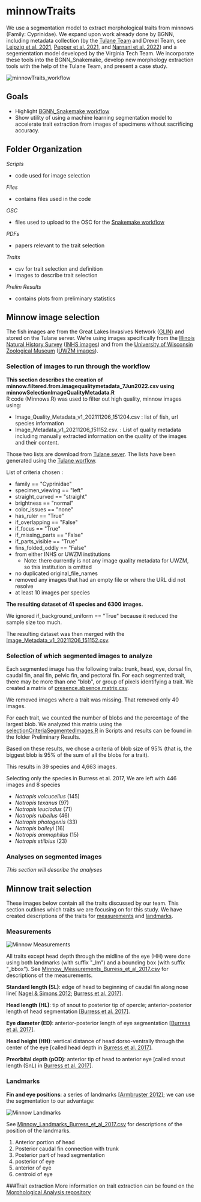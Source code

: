 # minnowTraits
We use a segmentation model to extract morphological traits from minnows (Family: Cyprinidae). We expand upon work already done by BGNN, including metadata collection (by the <a href="https://bgnn.tulane.edu/">Tulane Team</a> and Drexel Team, see <a href="https://link.springer.com/chapter/10.1007/978-3-030-71903-6_1">Leipzig et al. 2021</a>, <a href="https://ieeexplore.ieee.org/abstract/document/9651834?casa_token=gzgYa9cfbZAAAAAA:mFhU1Wc4bkBbL066-2Iwsec-eY2u_1h4FfgoDgGMnNqS5NLOTsJ0Jn78GOzU7tbbz4J-sw">Pepper et al. 2021</a>, and <a href="https://www.researchsquare.com/article/rs-1506561/latest.pdf">Narnani et al. 2022</a>) and a segementation model developed by the Virginia Tech Team. We incorporate these tools into the BGNN_Snakemake, develop new morphology extraction tools with the help of the Tulane Team, and present a case study.

![minnowTraits_workflow](https://github.com/hdr-bgnn/minnowTraits/blob/main/minnowTraits_workflow.png)

## Goals

* Highlight <a href="https://github.com/hdr-bgnn/BGNN_Snakemake">BGNN_Snakemake workflow</a>
* Show utility of using a machine learning segmentation model to accelerate trait extraction from images of specimens without sacrificing accuracy.

## Folder Organization

*Scripts*
- code used for image selection

*Files*
- contains files used in the code

*OSC*
- files used to upload to the OSC for the <a href="https://github.com/hdr-bgnn/BGNN_Snakemake">Snakemake workflow</a>

*PDFs*
- papers relevant to the trait selection

*Traits*
- csv for trait selection and definition
- images to describe trait selection

*Prelim Results*
- contains plots from preliminary statistics

## Minnow image selection

The fish images are from the Great Lakes Invasives Network (<a href="https://glin.com/">GLIN</a>) and stored on the Tulane server. We're using images specifically from the <a href="https://inhs.illinois.edu/">Illinois Natural History Survey</a> (<a href="http://www.tubri.org/HDR/INHS/">INHS images</a>) and from the <a href="https://uwzm.integrativebiology.wisc.edu/">University of Wisconsin Zoological Museum</a> (<a href="http://www.tubri.org/HDR/UWZM/">UWZM images</a>).

### Selection of images to run through the workflow

**This section describes the creation of minnow.filtered.from.imagequalitymetadata_7Jun2022.csv using minnowSelectionImageQualityMetadata.R**    
R code (Minnows.R) was used to filter out high quality, minnow images using:

- Image_Quality_Metadata_v1_202111206_151204.csv : list of fish, url species information
- Image_Metadata_v1_20211206_151152.csv. : List of quality metadata including manually extracted information on the quality of the images and their content.

Those two lists are download from <a href="https://bgnn.tulane.edu/hdrweb/hdr/imagemetadata/">Tulane sever</a>. The lists have been generated using the <a href="https://bgnn.tulane.edu/">Tulane worflow</a>.

List of criteria chosen :

* family == "Cyprinidae"
* specimen_viewing == "left"
* straight_curved == "straight"
* brightness == "normal"
* color_issues == "none"
* has_ruler == "True"
* if_overlapping == "False"
* if_focus == "True"
* if_missing_parts == "False"
* if_parts_visible == "True"
* fins_folded_oddly == "False"
* from either INHS or UWZM institutions
    - Note: there currently is not any image quality metadata for UWZM, so this institution is omitted
* no duplicated original_file_names
* removed any images that had an empty file or where the URL did not resolve
* at least 10 images per species

**The resulting dataset of 41 species and 6300 images.**

We ignored if_background_uniform == "True" because it reduced the sample size too much.

The resulting dataset was then merged with the <a href="https://github.com/hdr-bgnn/minnowTraits/blob/main/Files/Image_Quality_Metadata_v1_20211206_151204.csv">Image_Metadata_v1_20211206_151152.csv</a>.

### Selection of which segmented images to analyze

Each segmented image has the following traits: trunk, head, eye, dorsal fin, caudal fin, anal fin, pelvic fin, and pectoral fin. For each segmented trait, there may be more than one "blob", or group of pixels identifying a trait. We created a matrix of <a href="https://github.com/hdr-bgnn/minnowTraits/blob/main/Files/presence.absence.matrix.csv"> presence.absence.matrix.csv</a>.

We removed images where a trait was missing. That removed only 40 images.

For each trait, we counted the number of blobs and the percentage of the largest blob. We analyzed this matrix using the <a href="https://github.com/hdr-bgnn/minnowTraits/blob/main/Scripts/selectionCriteraSegmentedImages.R">selectionCriteriaSegmentedImages.R</a> in Scripts and results can be found in the folder Preliminary Results.

Based on these results, we chose a criteria of blob size of 95% (that is, the biggest blob is 95% of the sum of all the blobs for a trait).

This results in 39 species and 4,663 images.

Selecting only the species in Burress et al. 2017, We are left with 446 images and 8 species
* <i>Notropis volcucellus</i> (145)
* <i>Notropis texanus</i> (97)
* <i>Notropis leuciodus</i> (71)
* <i>Notropis rubellus</i> (46)
* <i>Notropis photogenis</i> (33)
* <i>Notropis baileyi</i> (16)
* <i>Notropis ammophilus</i> (15)
* <i>Notropis stilbius</i> (23)

### Analyses on segmented images

*This section will describe the analyses*

## Minnow trait selection

These images below contain all the traits discussed by our team. This section outlines which traits we are focusing on for this study. We have created descriptions of the traits for <a href="https://github.com/hdr-bgnn/minnowTraits/blob/main/Traits/MinnowMeasurements%20(trimmed%2028Jun2022).csv">measurements</a> and <a href="https://github.com/hdr-bgnn/minnowTraits/blob/main/Traits/MinnowLandmarks%20(trimmed%2028Jun2022).csv">landmarks</a>.

### Measurements
![Minnow Measurements](https://github.com/hdr-bgnn/minnowTraits/blob/main/Traits/Minnow_Measurements_Burress_et_al_2017.png)

All traits except head depth through the midline of the eye (HH) were done using both landmarks (with suffix "_lm") and a bounding box (with suffix "_bbox"). See <a href="https://github.com/hdr-bgnn/minnowTraits/blob/main/Traits/Minnow_Measurements_Burress_et_al_2017.csv">Minnow_Measurements_Burress_et_al_2017.csv</a> for descriptions of the measurements.

**Standard length (SL)**: edge of head to beginning of caudal fin along nose line[ <a href="https://www.sciencedirect.com/science/article/abs/pii/S1055790312000668">Nagel & Simons 2012</a>; <a href="https://onlinelibrary.wiley.com/doi/full/10.1111/jeb.13024">Burress et al. 2017</a>].

**Head length (HL)**: tip of snout to posterior tip of opercle; anterior-posterior length of head segmentation [<a href="https://onlinelibrary.wiley.com/doi/full/10.1111/jeb.13024">Burress et al. 2017</a>].

**Eye diameter (ED)**: anterior-posterior length of eye segmentation [<a href="https://onlinelibrary.wiley.com/doi/full/10.1111/jeb.13024">Burress et al. 2017</a>].

**Head height (HH)**: vertical distance of head dorso-ventrally through the center of the eye [called head depth in <a href="https://onlinelibrary.wiley.com/doi/full/10.1111/jeb.13024">Burress et al. 2017</a>].

**Preorbital depth (pOD)**: anterior tip of head to anterior eye [called snout length (SnL) in <a href="https://onlinelibrary.wiley.com/doi/full/10.1111/jeb.13024">Burress et al. 2017</a>].

### Landmarks
**Fin and eye positions**: a series of landmarks [<a href="https://www.biotaxa.org/Zootaxa/article/view/zootaxa.3586.1.3/44599">Armbruster 2012</a>]; we can use the segmentation to our advantage:

![Minnow Landmarks](https://github.com/hdr-bgnn/minnowTraits/blob/main/Traits/Minnow_Landmarks_Burress_et_al_2017.png)

See <a href="https://github.com/hdr-bgnn/minnowTraits/blob/main/Traits/Minnow_Landmarks_Burress_et_al_2017.csv">Minnow_Landmarks_Burress_et_al_2017.csv</a> for descriptions of the position of the landmarks.

1. Anterior portion of head
6. Posterior caudal fin connection with trunk
12. Posterior part of head segmentation
14. posterior of eye
15. anterior of eye
18. centroid of eye

###Trait extraction
More information on trait extraction can be found on the <a href="https://github.com/hdr-bgnn/Morphology-analysis">Morphological Analysis repository</a>
